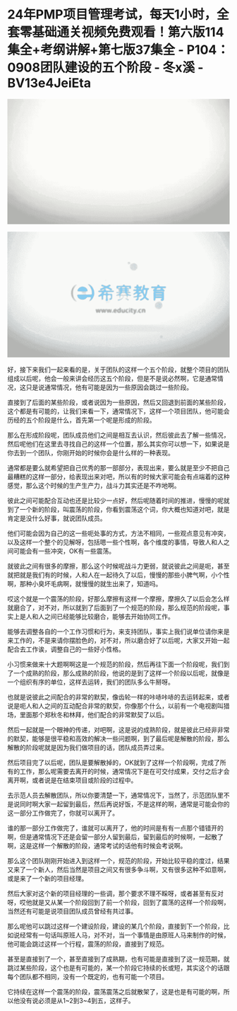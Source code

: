 # 24年PMP项目管理考试，每天1小时，全套零基础通关视频免费观看！第六版114集全+考纲讲解+第七版37集全 - P104：0908团队建设的五个阶段 - 冬x溪 - BV13e4JeiEta

![](img/e85a8113c60ed9f8c7fc6884d05df83a_0.png)

![](img/e85a8113c60ed9f8c7fc6884d05df83a_1.png)

好，接下来我们一起来看的是，关于团队的这样一个五个阶段，就整个项目的团队组成以后呢，他会一般来讲会经历这五个阶段，但是不是说必然啊，它是通常情况，这只是说通常情况，他有可能是因为一些原因会跳过一些阶段。

直接到了后面的某些阶段，或者说因为一些原因，然后又回退到前面的某些阶段，这个都是有可能的，让我们来看一下，通常情况下，这样一个项目团队，他可能会历经的五个阶段是什么，首先第一个呢是形成的阶段。

那么在形成阶段呢，团队成员他们之间是相互去认识，然后彼此去了解一些情况，然后呢他们在这里去寻找自己的这样一个位置，那么其实你可以想一下，如果说是你去到一个团队，你刚开始的时候你会是什么样的一种表现。

通常都是要么就希望把自己优秀的那一部部分，表现出来，要么就是至少不把自己最糟糕的这样一部分，给表现出来对吧，所以有的时候大家可能会有点端着的这种感觉，那么这个时候的生产生产力，战斗力其实还是不咋地啊。

彼此之间可能配合互动也还是比较少一点好，然后呢随着时间的推进，慢慢的呢就到了一个新的阶段，叫震荡的阶段，你看到震荡这个词，你大概也知道对吧，就是肯定是没什么好事，就说团队成员。

他们可能会因为自己的这一些呃处事的方式，方法不相同，一些观点意见有冲突，以及这样一个整个的见解呀，包括嗯一些个性啊，各个维度的事情，导致人和人之间可能会有一些冲突，OK有一些震荡。

就彼此之间有很多的摩擦，那么这个时候呢战斗力更弱，就说彼此之间是呃，甚至就把就是我们有的时候，人和人在一起待久了以后，慢慢的那些小脾气啊，小个性啊，那种小臭坏毛病啊，就慢慢的就生出来了，知道吗。

哎这个就是一个震荡的阶段，好那么摩擦有这样一个摩擦，摩擦久了以后会怎么样就磨合了，对不对，所以就到了后面到了一个规范的阶段，那么规范的阶段呢，事实上是人和人之间已经能够比较磨合，能够去开始协同工作。

能够去调整各自的一个工作习惯和行为，来支持团队，事实上我们说单位请你来是来工作的，不是来请你摆脸色的，对不对，所以磨合好了以后呢，大家又开始一起配合去工作诶，调整自己的一些好小性格。

小习惯来做来十大题啊啊这是一个规范的阶段，然后再往下面一个阶段呢，我们到了一个成熟的阶段，那么成熟的阶段，他说的是到了这样一个阶段以后呢，就像是一个组织有序的单位，这样去运转，我们的团队多么牛掰呀。

也就是说彼此之间配合的非常的默契，像齿轮一样的咔哧咔哧的去运转起来，或者说是呃人和人之间的互动配合非常的默契，你像那个什么，以前有一个电视剧叫猎场，里面那个郑秋冬和林拜，他们配合的非常默契了以后。

然后一起就是一个眼神的传递，对吧啊，这是说的成熟阶段，就是彼此已经非非常的默契，能够是很平稳和高效的解决一些问题啊，到了最后呢是解散的阶段，那么解散的阶段呢就是因为我们做项目的话，团队成员弄过来。

然后项目完了以后呢，团队是要解散掉的，OK就到了这样一个阶段啊，完成了所有的工作，那么呢需要去离开的时候，通常情况下是在可交付成果，交付之后才会离开啊，或者说是在结束项目或阶段的过程中。

去示范人员去解散团队，所以你要清楚一下，通常情况下，当然了，示范团队里不是说同时啊大家一起留到最后，然后再说好饭，不是这样的啊，通常是可能会你的这一部分工作做完了，你就可以离开了。

谁的那一部分工作做完了，谁就可以离开了，他的时间是有有一点那个错错开的啊，但是通常情况下还是会留一部分人留到最后，留到最后的时候啊，一起散了啊，这是这样一个解散的阶段，通常考试的话他有时候会考说啊。

那么这个团队刚刚开始进入到这样一个，规范的阶段，开始比较平稳的度过，结果又来了一个新人，然后当然是项目之间又有很多争斗啊，又有很多这种不如意啊，或是来了一个新的项目经理。

然后大家对这个新的项目经理的一些调，那个要求不理不睬呀，或者甚至有反对呀，哎他就是又从某一个阶段回到了前一个阶段，回到了震荡的这样一个阶段啊，当然还有可能是说项目团队成员曾经有共过事。

那么呢他可以跳过这样一个建设阶段，建设的某几个阶段，直接到下一个阶段，比如说经常有一句话叫原班人马，对不对，当一个事情是由原班人马来制作的时候，他可能会跳过这样一个行程，震荡的阶段，直接到了规范。

甚至是直接到了一个，甚至直接到了成熟期，也有可能是直接到了这一规范期，就跳过某些阶段，这个也是有可能的，某一个阶段它持续的长或短，其实这个的话跟每个团队都不相同，没有一个既定的，也有可能一个项目。

它持续在这样一个震荡的阶段，震荡震荡之后就散架了，这是也是有可能的啊，所以他没有说必须是从1~2到3~4到五，这样子。

